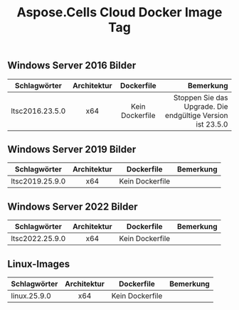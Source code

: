 ﻿---
title: Aspose.Cells Cloud Docker Image Tag
second_title: Documen
ArticleTitle: Aspose.Cells Cloud Docker Image Tag
linktitle: Bild-Tag
type: docs
url: /de/docker/tag-list/
description: Aspose.Cells Cloud Docker Container ist ein containerisierter Dienst von Aspose, der auf Docker basiert und es Ihnen ermöglicht, die Funktionen der Aspose.Cells Cloud API in lokalen oder privaten Cloud-Umgebungen einzusetzen, ohne auf die öffentlichen Cloud-Dienste von Aspose angewiesen zu sein. Die Bild-Tags sind unten aufgeführt
weight: 30
kwords: Excel Cloud-Docker-Container, Self-Cloud-Docker-Container, REST-Docker-Container, Tabellenkalkulation, PDF, CSV, Json, Markdown, Docker-Image, Docker-Container ausführen, TagList
---
##  Windows Server 2016 Bilder ##

Schlagwörter | Architektur | Dockerfile | Bemerkung
---|:--:|:--:|---:
ltsc2016.23.5.0 | x64 | Kein Dockerfile | Stoppen Sie das Upgrade. Die endgültige Version ist 23.5.0

##  Windows Server 2019 Bilder ##

Schlagwörter | Architektur | Dockerfile | Bemerkung
---|:--:|:--:|---:
ltsc2019.25.9.0 | x64 | Kein Dockerfile |

##  Windows Server 2022 Bilder ##

Schlagwörter | Architektur | Dockerfile | Bemerkung
---|:--:|:--:|---:
ltsc2022.25.9.0 | x64 | Kein Dockerfile |

##  Linux-Images ##

Schlagwörter | Architektur | Dockerfile | Bemerkung
---|:--:|:--:|---:
linux.25.9.0 | x64 | Kein Dockerfile |
